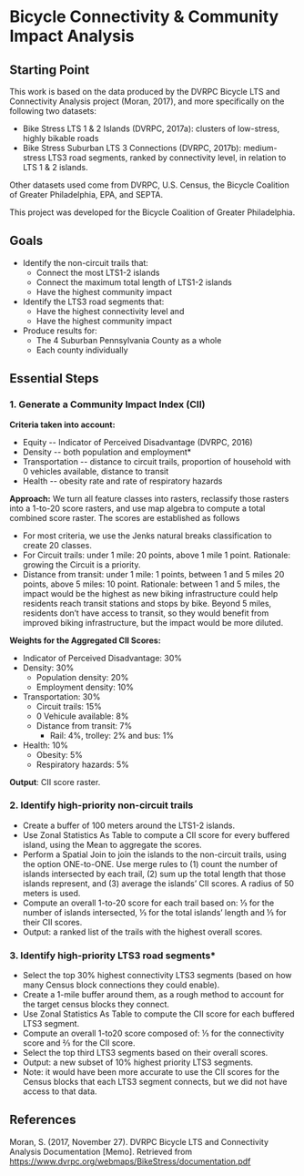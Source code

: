 # Bicycle Connectivity & Community Impact Analysis

## Starting Point
This work is based on the data produced by the DVRPC Bicycle LTS and Connectivity Analysis project (Moran, 2017), and more specifically on the following two datasets:
* Bike Stress LTS 1 & 2 Islands (DVRPC, 2017a): clusters of low-stress, highly bikable roads
* Bike Stress Suburban LTS 3 Connections (DVRPC, 2017b): medium-stress LTS3 road segments, ranked by connectivity level, in relation to LTS 1 & 2 islands.

Other datasets used come from DVRPC, U.S. Census, the Bicycle Coalition of Greater Philadelphia, EPA, and SEPTA.

This project was developed for the Bicycle Coalition of Greater Philadelphia.

## Goals
* Identify the non-circuit trails that: 
  * Connect the most LTS1-2 islands
  * Connect the maximum total length of LTS1-2 islands
  * Have the highest community impact
* Identify the LTS3 road segments that:
  * Have the highest connectivity level and
  * Have the highest community impact
* Produce results for:
  * The 4 Suburban Pennsylvania County as a whole 
  * Each county individually

## Essential Steps
### 1. Generate a Community Impact Index (CII)
**Criteria taken into account:**
* Equity -- Indicator of Perceived Disadvantage (DVRPC, 2016)
* Density -- both population and employment*  
* Transportation -- distance to  circuit trails, proportion of household with 0 vehicles available, distance to transit 
* Health -- obesity rate and rate of respiratory hazards


**Approach:** We turn all feature classes into rasters, reclassify those rasters into a 1-to-20 score rasters, and use map algebra to compute a total combined score raster. The scores are established as follows
* For most criteria, we use the Jenks natural breaks classification to create 20 classes.
* For Circuit trails:  under 1 mile: 20 points, above 1 mile 1 point. Rationale: growing the Circuit is a priority.
* Distance from transit:  under 1 mile: 1 points, between 1 and 5 miles 20 points, above 5 miles: 10 point. Rationale: between 1 and 5 miles, the impact would be the highest as new biking infrastructure could help residents reach transit stations and stops by bike. Beyond 5 miles, residents don’t have access to transit, so they would benefit from improved biking infrastructure, but the impact would be more diluted.


**Weights for the Aggregated CII Scores:**
* Indicator of Perceived Disadvantage: 30%
* Density: 30% 
  * Population density: 20% 
  * Employment density: 10% 
* Transportation: 30% 
  * Circuit trails: 15% 
  * 0 Vehicule available: 8% 
  * Distance from transit: 7% 
    * Rail: 4%, trolley: 2% and bus: 1% 
* Health: 10% 
  * Obesity: 5% 
  * Respiratory hazards: 5% 

**Output**: CII score raster.

### 2. Identify high-priority non-circuit trails
* Create a buffer of 100 meters around the LTS1-2 islands.
* Use Zonal Statistics As Table to compute a CII score for every buffered island, using the Mean to aggregate the scores.
* Perform a Spatial Join to join the islands to the non-circuit trails, using the option ONE-to-ONE. Use merge rules to (1) count the number of islands intersected by each trail,  (2) sum up the total length that those islands represent, and (3) average the islands’ CII scores. A radius of 50 meters is used.
* Compute an overall 1-to-20 score for each trail based on: ⅓ for the number of islands intersected, ⅓ for the total islands’ length and ⅓ for their CII scores.   
* Output: a ranked list of the trails with the highest overall scores. 


### 3. Identify high-priority LTS3 road segments* 
* Select the top 30% highest connectivity LTS3 segments (based on how many Census block connections they could enable).
* Create a 1-mile buffer around them, as a rough method to account for the target census blocks they connect.
* Use Zonal Statistics As Table to compute the CII score for each buffered LTS3 segment.
* Compute an overall 1-to20 score composed of: ⅓ for the connectivity score and ⅔ for the CII score. 
* Select the top third LTS3 segments based on their overall scores.
* Output: a new subset of 10% highest priority LTS3 segments.
* Note: it would have been more accurate to use the CII scores for the Census blocks that each LTS3 segment connects, but we did not have access to that data.

## References
Moran, S. (2017, November 27). DVRPC Bicycle LTS and Connectivity Analysis Documentation [Memo]. Retrieved from
https://www.dvrpc.org/webmaps/BikeStress/documentation.pdf

